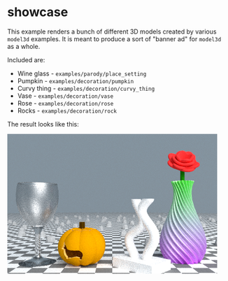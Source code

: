 # showcase

This example renders a bunch of different 3D models created by various `model3d` examples. It is meant to produce a sort of "banner ad" for `model3d` as a whole.

Included are:

 * Wine glass - `examples/parody/place_setting`
 * Pumpkin - `examples/decoration/pumpkin`
 * Curvy thing - `examples/decoration/curvy_thing`
 * Vase - `examples/decoration/vase`
 * Rose - `examples/decoration/rose`
 * Rocks - `examples/decoration/rock`

The result looks like this:

![Output](output.png)
